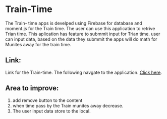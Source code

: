 # Train-Time
The Train- time apps is develped using Firebase for database and moment.js for the Train time. 
The user can use this application to retrive Trian time. This aplication has feature to submmit input for Trian time.
user can input data, based on the data they submmit the apps will do math for Munites away for the train time.

## Link:
Link for the Train-time. The following navgate to the application.
[Click here]( https://lamashree.github.io/Train-Time/).

## Area to improve:
1. add remove button to the content
2. when time pass by the Train munites away decrease.
3. The user input data store to the local.
